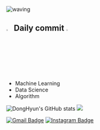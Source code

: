 ![waving](https://capsule-render.vercel.app/api?type=waving&height=200&text=Donghyun's%20Github&fontAlign=50&fontAlignY=40&fontSize=60&color=gradient)
## <img src="https://user-images.githubusercontent.com/79196616/115438246-21012400-a248-11eb-92f7-bf0f72719471.png" width="3%"/> Daily commit <img src="https://user-images.githubusercontent.com/79196616/115438246-21012400-a248-11eb-92f7-bf0f72719471.png" width="3%"/>

  - Machine Learning
  - Data Science
  - Algorithm

![DongHyun's GitHub stats](https://github-readme-stats.vercel.app/api?username=DongHyun99&show_icons=true&theme=shades-of-purple)
<img src="https://github-readme-streak-stats.herokuapp.com/?user=DongHyun99&theme=shades-of-purple">   

[![Gmail Badge](https://img.shields.io/badge/Gmail-d14836?style=flat-square&logo=Gmail&logoColor=white&link=mailto:mpolio2@kyonggi.ac.kr)](mailto:mpolio2@kyonggi.ac.kr)
[![Instagram Badge](https://img.shields.io/badge/-Instagram-dd2a7b?style=flat-square&logo=instagram&logoColor=white&link=https://www.instagram.com/mpolio2/)](https://www.instagram.com/mpolio2/)
